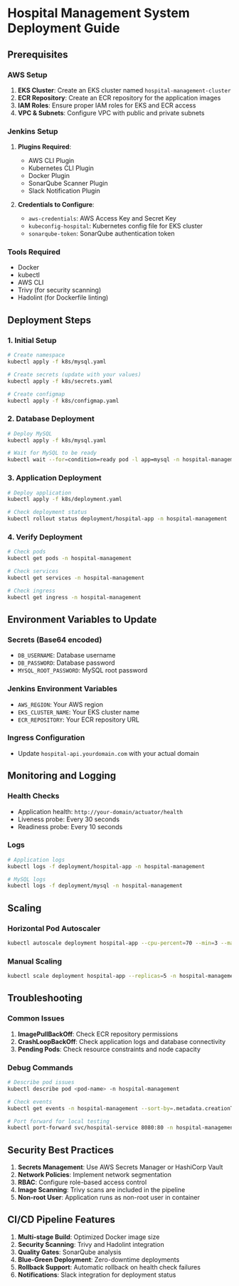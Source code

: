 # Hospital Management System Deployment Guide

## Prerequisites

### AWS Setup
1. **EKS Cluster**: Create an EKS cluster named `hospital-management-cluster`
2. **ECR Repository**: Create an ECR repository for the application images
3. **IAM Roles**: Ensure proper IAM roles for EKS and ECR access
4. **VPC & Subnets**: Configure VPC with public and private subnets

### Jenkins Setup
1. **Plugins Required**:
   - AWS CLI Plugin
   - Kubernetes CLI Plugin
   - Docker Plugin
   - SonarQube Scanner Plugin
   - Slack Notification Plugin

2. **Credentials to Configure**:
   - `aws-credentials`: AWS Access Key and Secret Key
   - `kubeconfig-hospital`: Kubernetes config file for EKS cluster
   - `sonarqube-token`: SonarQube authentication token

### Tools Required
- Docker
- kubectl
- AWS CLI
- Trivy (for security scanning)
- Hadolint (for Dockerfile linting)

## Deployment Steps

### 1. Initial Setup
```bash
# Create namespace
kubectl apply -f k8s/mysql.yaml

# Create secrets (update with your values)
kubectl apply -f k8s/secrets.yaml

# Create configmap
kubectl apply -f k8s/configmap.yaml
```

### 2. Database Deployment
```bash
# Deploy MySQL
kubectl apply -f k8s/mysql.yaml

# Wait for MySQL to be ready
kubectl wait --for=condition=ready pod -l app=mysql -n hospital-management --timeout=300s
```

### 3. Application Deployment
```bash
# Deploy application
kubectl apply -f k8s/deployment.yaml

# Check deployment status
kubectl rollout status deployment/hospital-app -n hospital-management
```

### 4. Verify Deployment
```bash
# Check pods
kubectl get pods -n hospital-management

# Check services
kubectl get services -n hospital-management

# Check ingress
kubectl get ingress -n hospital-management
```

## Environment Variables to Update

### Secrets (Base64 encoded)
- `DB_USERNAME`: Database username
- `DB_PASSWORD`: Database password
- `MYSQL_ROOT_PASSWORD`: MySQL root password

### Jenkins Environment Variables
- `AWS_REGION`: Your AWS region
- `EKS_CLUSTER_NAME`: Your EKS cluster name
- `ECR_REPOSITORY`: Your ECR repository URL

### Ingress Configuration
- Update `hospital-api.yourdomain.com` with your actual domain

## Monitoring and Logging

### Health Checks
- Application health: `http://your-domain/actuator/health`
- Liveness probe: Every 30 seconds
- Readiness probe: Every 10 seconds

### Logs
```bash
# Application logs
kubectl logs -f deployment/hospital-app -n hospital-management

# MySQL logs
kubectl logs -f deployment/mysql -n hospital-management
```

## Scaling

### Horizontal Pod Autoscaler
```bash
kubectl autoscale deployment hospital-app --cpu-percent=70 --min=3 --max=10 -n hospital-management
```

### Manual Scaling
```bash
kubectl scale deployment hospital-app --replicas=5 -n hospital-management
```

## Troubleshooting

### Common Issues
1. **ImagePullBackOff**: Check ECR repository permissions
2. **CrashLoopBackOff**: Check application logs and database connectivity
3. **Pending Pods**: Check resource constraints and node capacity

### Debug Commands
```bash
# Describe pod issues
kubectl describe pod <pod-name> -n hospital-management

# Check events
kubectl get events -n hospital-management --sort-by=.metadata.creationTimestamp

# Port forward for local testing
kubectl port-forward svc/hospital-service 8080:80 -n hospital-management
```

## Security Best Practices

1. **Secrets Management**: Use AWS Secrets Manager or HashiCorp Vault
2. **Network Policies**: Implement network segmentation
3. **RBAC**: Configure role-based access control
4. **Image Scanning**: Trivy scans are included in the pipeline
5. **Non-root User**: Application runs as non-root user in container

## CI/CD Pipeline Features

1. **Multi-stage Build**: Optimized Docker image size
2. **Security Scanning**: Trivy and Hadolint integration
3. **Quality Gates**: SonarQube analysis
4. **Blue-Green Deployment**: Zero-downtime deployments
5. **Rollback Support**: Automatic rollback on health check failures
6. **Notifications**: Slack integration for deployment status
